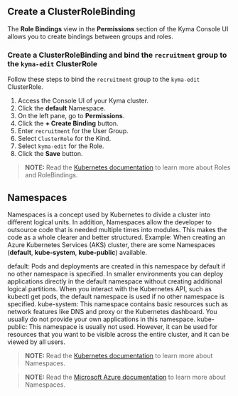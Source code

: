 ## Create a ClusterRoleBinding

The __Role Bindings__ view in the __Permissions__ section of the Kyma Console UI allows you to create bindings between groups and roles.

### Create a ClusterRoleBinding and bind the `recruitment` group to the `kyma-edit` ClusterRole

Follow these steps to bind the `recruitment` group to the `kyma-edit` ClusterRole.

1. Access the Console UI of your Kyma cluster. 
2. Click the __default__ Namespace.
3. On the left pane, go to __Permissions__.
4. Click the __+ Create Binding__ button.
5. Enter `recruitment` for the User Group.
6. Select `ClusterRole` for the Kind.
7. Select `kyma-edit` for the Role.
8. Click the __Save__ button.


>**NOTE:** Read the [Kubernetes documentation](https://kubernetes.io/docs/reference/access-authn-authz/rbac/) to learn more about Roles and RoleBindings.
 
## Namespaces

Namespaces is a concept used by Kubernetes to divide a cluster into different logical units. In addition, Namespaces allow the developer to outsource code that is needed multiple times into modules. This makes the code as a whole clearer and better structured. Example: When creating an Azure Kubernetes Services (AKS) cluster, there are some Namespaces (__default__, __kube-system__, __kube-public__) available. 


default: Pods and deployments are created in this namespace by default if no other namespace is specified. In smaller environments you can deploy applications directly in the default namespace without creating additional logical partitions. When you interact with the Kubernetes API, such as kubectl get pods, the default namespace is used if no other namespace is specified.
kube-system: This namespace contains basic resources such as network features like DNS and proxy or the Kubernetes dashboard. You usually do not provide your own applications in this namespace.
kube-public: This namespace is usually not used. However, it can be used for resources that you want to be visible across the entire cluster, and it can be viewed by all users.


>**NOTE:** Read the [Kubernetes documentation](https://kubernetes.io/docs/concepts/overview/working-with-objects/namespaces/) to learn more about Namespaces.


>**NOTE:** Read the [Microsoft Azure documentation](https://docs.microsoft.com/en-us/azure/aks/concepts-clusters-workloads#namespaces) to learn more about Namespaces.
